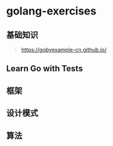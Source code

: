 # golang-exercises

## 基础知识

> https://gobyexample-cn.github.io/




## Learn Go with Tests



## 框架



## 设计模式



## 算法